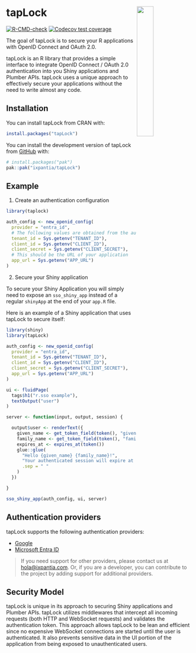 
<!-- README.md is generated from README.Rmd. Please edit that file -->

# tapLock <a><img src="https://storage.googleapis.com/ix-paquetes-internos/logo-tapLock.png" align="right" width="30%"></a>

<!-- badges: start -->

[![R-CMD-check](https://github.com/maurolepore/tapLock/actions/workflows/R-CMD-check.yaml/badge.svg)](https://github.com/maurolepore/tapLock/actions/workflows/R-CMD-check.yaml)
[![Codecov test
coverage](https://codecov.io/gh/maurolepore/tapLock/branch/main/graph/badge.svg)](https://app.codecov.io/gh/maurolepore/tapLock?branch=main)
<!-- badges: end -->

The goal of tapLock is to secure your R applications with OpenID Connect
and OAuth 2.0.

tapLock is an R library that provides a simple interface to integrate
OpenID Connect / OAuth 2.0 authentication into you Shiny applications
and Plumber APIs. tapLock uses a unique approach to effectively secure
your applications without the need to write almost any code.

## Installation

You can install tapLock from CRAN with:

``` r
install.packages("tapLock")
```

You can install the development version of tapLock from
[GitHub](https://github.com/) with:

``` r
# install.packages("pak")
pak::pak("ixpantia/tapLock")
```

## Example

1.  Create an authentication configuration

``` r
library(taplock)

auth_config <- new_openid_config(
  provider = "entra_id",
  # The following values are obtained from the authentication provider
  tenant_id = Sys.getenv("TENANT_ID"),
  client_id = Sys.getenv("CLIENT_ID"),
  client_secret = Sys.getenv("CLIENT_SECRET"),
  # This should be the URL of your application
  app_url = Sys.getenv("APP_URL")
)
```

2.  Secure your Shiny application

To secure your Shiny Application you will simply need to expose an
`sso_shiny_app` instead of a regular `shinyApp` at the end of your
`app.R` file.

Here is an example of a Shiny application that uses tapLock to secure
itself:

``` r
library(shiny)
library(tapLock)

auth_config <- new_openid_config(
  provider = "entra_id",
  tenant_id = Sys.getenv("TENANT_ID"),
  client_id = Sys.getenv("CLIENT_ID"),
  client_secret = Sys.getenv("CLIENT_SECRET"),
  app_url = Sys.getenv("APP_URL")
)

ui <- fluidPage(
  tags$h1("r.sso example"),
  textOutput("user")
)

server <- function(input, output, session) {

  output$user <- renderText({
    given_name <- get_token_field(token(), "given_name")
    family_name <- get_token_field(token(), "family_name")
    expires_at <- expires_at(token())
    glue::glue(
      "Hello {given_name} {family_name}!",
      "Your authenticated session will expire at {expires_at}.",
      .sep = " "
    )
  })

}

sso_shiny_app(auth_config, ui, server)
```

## Authentication providers

tapLock supports the following authentication providers:

- [Google](https://developers.google.com/identity/protocols/oauth2/openid-connect)
- [Microsoft Entra
  ID](https://www.microsoft.com/en-us/security/business/identity-access/microsoft-entra-id)

> If you need support for other providers, please contact us at
> <hola@ixpantia.com>. Or, if you are a developer, you can contribute to
> the project by adding support for additional providers.

## Security Model

tapLock is unique in its approach to securing Shiny applications and
Plumber APIs. tapLock utilizes middlewares that intercept all incoming
requests (both HTTP and WebSocket requests) and validates the
authentication token. This approach allows tapLock to be lean and
efficient since no expensive WebSocket connections are started until the
user is authenticated. It also prevents sensitive data in the UI portion
of the application from being exposed to unauthenticated users.
